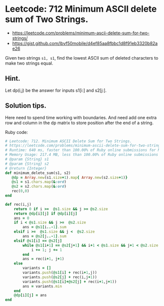 # Leetcode: 712 Minimum ASCII delete sum of Two Strings.

- https://leetcode.com/problems/minimum-ascii-delete-sum-for-two-strings/
- https://gist.github.com/lbvf50mobile/d4ef85aa8fbbc1d8f91eb3320b82ae26

Given two strings `s1, s1`, find the lowest ASCII sum of deleted characters to make two strings equal.

## Hint.

Let dp(i,j) be the answer for inputs s1[i:] and s2[j:].

## Solution tips.

Here need to spend time working with boundaries. And need add one extra row and column in the dp matrix to store position after the end of a string.

Ruby code:
```Ruby
# Leetcode: 712. Minimum ASCII Delete Sum for Two Strings.
# https://leetcode.com/problems/minimum-ascii-delete-sum-for-two-strings/
# Runtime: 640 ms, faster than 100.00% of Ruby online submissions for Minimum ASCII Delete Sum for Two Strings.
# Memory Usage: 217.4 MB, less than 100.00% of Ruby online submissions for Minimum ASCII Delete Sum for Two Strings.
# @param {String} s1
# @param {String} s2
# @return {Integer}
def minimum_delete_sum(s1, s2)
   @dp = Array.new(s1.size+1).map{ Array.new(s2.size+1)}
   @s1 = s1.chars.map(&:ord)
   @s2 = s2.chars.map(&:ord)
   rec(0,0)   
end

def rec(i,j)
	return 0 if i >=  @s1.size && j >= @s2.size
	return @dp[i][j] if @dp[i][j]
	ans = 0
	if i < @s1.size && j >=  @s2.size
		ans = @s1[i..-1].sum
	elsif i >=  @s1.size && j <  @s2.size
		ans = @s2[j..-1].sum
	elsif @s1[i] == @s2[j]
		while @s1[i+1] == @s2[j+1] && i+1 < @s1.size && j+1 < @s2.size
			i += 1; j += 1
		end
		ans = rec(i+1, j+1)
	else
		variants = []
		variants.push(@s1[i] + rec(i+1,j))
		variants.push(@s2[j] + rec(i,j+1))
		variants.push(@s1[i]+@s2[j] + rec(i+1,j+1))
		ans = variants.min
	end
	@dp[i][j] = ans
end
```
